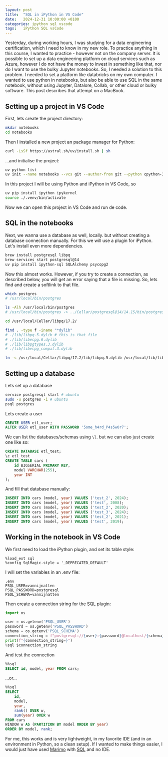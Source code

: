 ```yaml
---
layout: post
title:  "SQL in iPython in VS Code"
date:   2024-12-31 10:00:00 +0100
categories: ipython sql vscode
tags:   iPython SQL vsCode
---
```

Yesterday, during working hours, I was studying for a data engineering certification, which I need to know in my new role.
To practice anything in this course, I wanted to practice - however not on the company server. It is possible to set up a data engineering platform on cloud services such as Azure, however I do not have the money to invest in something like that, nor do I want to use the bulky Jupyter notebooks.
So, I needed a solution to this problem. I needed to set a platform like databricks on my own computer. I wanted to use python in notebooks, but also be able to use SQL in the same notebook, without using Jupyter, Datalore, Collab, or other cloud or bulky software. This post describes that attempt on a MacBook.

<!--more-->
## Setting up a project in VS Code
First, lets create the project directory:

```bash
mkdir notebooks
cd notebooks
```

Then I installed a new project an package manager for Python:
```bash
curl -LsSf https://astral.sh/uv/install.sh | sh
```

...and initialise the project: 
```bash
uv python list
uv init --name notebooks --vcs git --author-from git --python cpython-3.13.1-macos-x86_64-none
```

In this project I will be using Python and iPython in VS Code, so
```bash
uv pip install ipython ipykernel
source ./.venv/bin/activate
```
Now we can open this project in VS Code and run de code.

## SQL in the notebooks
Next, we wanna use a database as well, locally. but without creating a database connection manually. For this we will use a plugin for iPython. Let's install even more dependencies.
```bash
brew install postgresql libpq
brew services start postgresql@14
uv pip install ipython-sql SQLAlchemy psycopg2
```

Now this almost works. However, if you try to create a connection, as described below, you will get an error saying that a file is missing. So, lets find and create a softlink to that file.
```bash
which postgres
# /usr/local/bin/postgres

ls -Alh /usr/local/bin/postgres
# /usr/local/bin/postgres -> ../Cellar/postgresql@14/14.15/bin/postgres

cd /usr/local/Cellar/libpq/17.2/

find . -type f -iname "*dylib"
# ./lib/libpq.5.dylib # this is that file
# ./lib/libecpg.6.dylib
# ./lib/libpgtypes.3.dylib
# ./lib/libecpg_compat.3.dylib

ln -s /usr/local/Cellar/libpq/17.2/lib/libpq.5.dylib /usr/local/lib/libpq.5.dylib
```

## Setting up a database
Lets set up a database
```bash
service postgresql start # ubuntu
sudo -u postgres -i # ubuntu
psql postgres
```

Lets create a user
```sql
CREATE USER etl_user;
ALTER USER etl_user WITH PASSWORD '5ome_h4rd_P4s5w0r7';
```

We can list the databases/schemas using `\l`. but we can also just create one like so:
```sql
CREATE DATABASE etl_test;
\c etl_test
CREATE TABLE cars (
    id BIGSERIAL PRIMARY KEY,
    model VARCHAR(255),
    year INT
);
```

And fill that database manually:
```sql
INSERT INTO cars (model, year) VALUES ('test_2', 2024);
INSERT INTO cars (model, year) VALUES ('test', 2008);
INSERT INTO cars (model, year) VALUES ('test_2', 2020);
INSERT INTO cars (model, year) VALUES ('test_3', 2024);
INSERT INTO cars (model, year) VALUES ('test_2', 2021);
INSERT INTO cars (model, year) VALUES ('test', 2019);
```

## Working in the notebook in VS Code
We first need to load the iPython plugin, and set its table style:
```ipynb
%load_ext sql
%config SqlMagic.style = '_DEPRECATED_DEFAULT'
```

I will set the variables in an .env file:
```text
.env
PSQL_USER=vannijnatten
PSQL_PASSWORD=postgresql
PSQL_SCHEMA=vannijnatten
```

Then create a connection string for the SQL plugin:
```python
import os

user = os.getenv('PSQL_USER')
password = os.getenv('PSQL_PASSWORD')
schema = os.getenv('PSQL_SCHEMA')
connection_string = f"postgresql://{user}:{password}@localhost/{schema}"
print(f"{connection_string=}")
%sql $connection_string
```

And test the connection
```sql
%%sql
SELECT id, model, year FROM cars;
```

...or...
```sql
%%sql
SELECT
    id,
    model,
    year,
    rank() OVER w,
    sum(year) OVER w
FROM cars
WINDOW w AS (PARTITION BY model ORDER BY year)
ORDER BY model, rank;
```

For me, this works and is very lightweight, in my favorite IDE (and in an environment in Python, so a clean setup). If I wanted to make things easier, I would just have used [Marimo](https://marimo.io/) with [SQL](https://docs.marimo.io/guides/working_with_data/sql) and no IDE.
